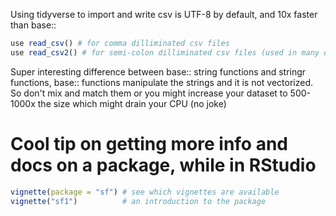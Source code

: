 Using tidyverse to import and write csv is UTF-8 by default, and 10x faster than base::

```r
use read_csv() # for comma dilliminated csv files
use read_csv2() # for semi-colon dilliminated csv files (used in many other countries besides USA)
```

Super interesting difference between base:: string functions
and stringr functions, base:: functions manipulate the strings and it is not vectorized.
So don't mix and match them or you might increase your dataset to 500-1000x the size which might drain your CPU (no joke)



# Cool tip on getting more info and docs on a package, while in RStudio
```r
vignette(package = "sf") # see which vignettes are available
vignette("sf1")          # an introduction to the package
```
